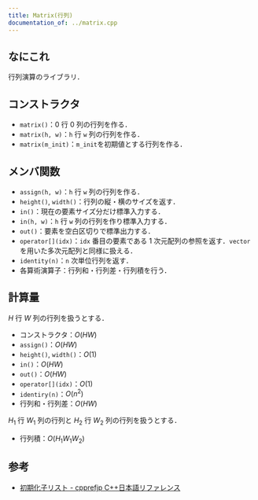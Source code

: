 ```yaml
---
title: Matrix(行列)
documentation_of: ../matrix.cpp
---
```


## なにこれ
行列演算のライブラリ．

## コンストラクタ
- `matrix()`：$0$ 行 $0$ 列の行列を作る．
- `matrix(h, w)`：`h` 行 `w` 列の行列を作る．
- `matrix(m_init)`：`m_init`を初期値とする行列を作る．

## メンバ関数
- `assign(h, w)`：`h` 行 `w` 列の行列を作る．
- `height()`, `width()`：行列の縦・横のサイズを返す．
- `in()`：現在の要素サイズ分だけ標準入力する．
- `in(h, w)`：`h` 行 `w` 列の行列を作り標準入力する．
- `out()`：要素を空白区切りで標準出力する．
- `operator[](idx)`：`idx` 番目の要素である $1$ 次元配列の参照を返す．`vector` を用いた多次元配列と同様に扱える．
- `identity(n)`：`n` 次単位行列を返す．
- 各算術演算子：行列和・行列差・行列積を行う．

## 計算量
$H$ 行 $W$ 列の行列を扱うとする．
- コンストラクタ：$O(HW)$
- `assign()`：$O(HW)$
- `height()`, `width()`：$O(1)$
- `in()`：$O(HW)$
- `out()`：$O(HW)$
- `operator[](idx)`：$O(1)$
- `identiry(n)`：$O(n^2)$
- 行列和・行列差：$O(HW)$

$H_1$ 行 $W_1$ 列の行列と $H_2$ 行 $W_2$ 列の行列を扱うとする．
- 行列積：$O(H_1W_1W_2)$

## 参考
- [初期化子リスト - cpprefjp C++日本語リファレンス](https://cpprefjp.github.io/lang/cpp11/initializer_lists.html)
